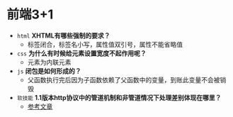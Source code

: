# 前端3+1
- `html` **XHTML有哪些强制的要求？**
  - 标签闭合，标签名小写，属性值双引号，属性不能省略值
- `css` **为什么有时候给元素设置宽度不起作用呢？**
  - 元素为内联元素
- `js` **闭包是如何形成的？**
  - 父函数执行完后因为子函数依赖了父函数中的变量，到账此变量不会被销毁
- `软技能` **1.1版本http协议中的管道机制和非管道情况下处理差别体现在哪里？**
  - [参考文章](https://www.cnblogs.com/xiongmaomengnan/p/8425724.html)